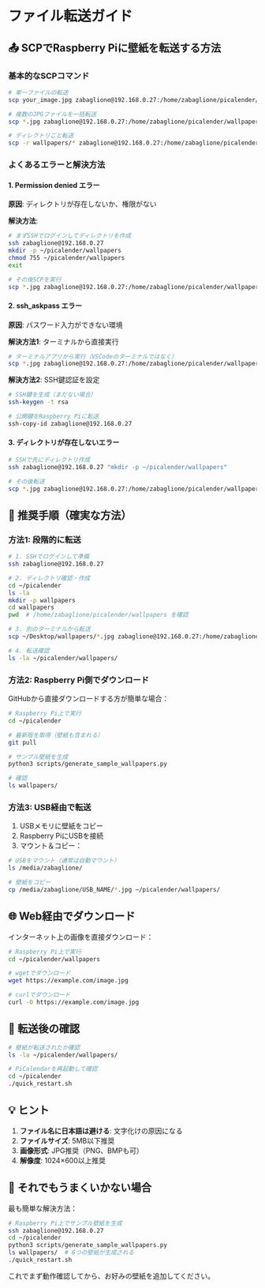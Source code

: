 # ファイル転送ガイド

## 📤 SCPでRaspberry Piに壁紙を転送する方法

### 基本的なSCPコマンド

```bash
# 単一ファイルの転送
scp your_image.jpg zabaglione@192.168.0.27:/home/zabaglione/picalender/wallpapers/

# 複数のJPGファイルを一括転送
scp *.jpg zabaglione@192.168.0.27:/home/zabaglione/picalender/wallpapers/

# ディレクトリごと転送
scp -r wallpapers/* zabaglione@192.168.0.27:/home/zabaglione/picalender/wallpapers/
```

### よくあるエラーと解決方法

#### 1. Permission denied エラー

**原因**: ディレクトリが存在しないか、権限がない

**解決方法**:
```bash
# まずSSHでログインしてディレクトリを作成
ssh zabaglione@192.168.0.27
mkdir -p ~/picalender/wallpapers
chmod 755 ~/picalender/wallpapers
exit

# その後SCPを実行
scp *.jpg zabaglione@192.168.0.27:/home/zabaglione/picalender/wallpapers/
```

#### 2. ssh_askpass エラー

**原因**: パスワード入力ができない環境

**解決方法1**: ターミナルから直接実行
```bash
# ターミナルアプリから実行（VSCodeのターミナルではなく）
scp *.jpg zabaglione@192.168.0.27:/home/zabaglione/picalender/wallpapers/
```

**解決方法2**: SSH鍵認証を設定
```bash
# SSH鍵を生成（まだない場合）
ssh-keygen -t rsa

# 公開鍵をRaspberry Piに転送
ssh-copy-id zabaglione@192.168.0.27
```

#### 3. ディレクトリが存在しないエラー

```bash
# SSHで先にディレクトリ作成
ssh zabaglione@192.168.0.27 "mkdir -p ~/picalender/wallpapers"

# その後転送
scp *.jpg zabaglione@192.168.0.27:/home/zabaglione/picalender/wallpapers/
```

## 🎯 推奨手順（確実な方法）

### 方法1: 段階的に転送

```bash
# 1. SSHでログインして準備
ssh zabaglione@192.168.0.27

# 2. ディレクトリ確認・作成
cd ~/picalender
ls -la
mkdir -p wallpapers
cd wallpapers
pwd  # /home/zabaglione/picalender/wallpapers を確認

# 3. 別のターミナルから転送
scp ~/Desktop/wallpapers/*.jpg zabaglione@192.168.0.27:/home/zabaglione/picalender/wallpapers/

# 4. 転送確認
ls -la ~/picalender/wallpapers/
```

### 方法2: Raspberry Pi側でダウンロード

GitHubから直接ダウンロードする方が簡単な場合：

```bash
# Raspberry Pi上で実行
cd ~/picalender

# 最新版を取得（壁紙も含まれる）
git pull

# サンプル壁紙を生成
python3 scripts/generate_sample_wallpapers.py

# 確認
ls wallpapers/
```

### 方法3: USB経由で転送

1. USBメモリに壁紙をコピー
2. Raspberry PiにUSBを接続
3. マウント＆コピー：

```bash
# USBをマウント（通常は自動マウント）
ls /media/zabaglione/

# 壁紙をコピー
cp /media/zabaglione/USB_NAME/*.jpg ~/picalender/wallpapers/
```

## 🌐 Web経由でダウンロード

インターネット上の画像を直接ダウンロード：

```bash
# Raspberry Pi上で実行
cd ~/picalender/wallpapers

# wgetでダウンロード
wget https://example.com/image.jpg

# curlでダウンロード
curl -O https://example.com/image.jpg
```

## 📱 転送後の確認

```bash
# 壁紙が転送されたか確認
ls -la ~/picalender/wallpapers/

# PiCalendarを再起動して確認
cd ~/picalender
./quick_restart.sh
```

## 💡 ヒント

1. **ファイル名に日本語は避ける**: 文字化けの原因になる
2. **ファイルサイズ**: 5MB以下推奨
3. **画像形式**: JPG推奨（PNG、BMPも可）
4. **解像度**: 1024×600以上推奨

## 🚨 それでもうまくいかない場合

最も簡単な解決方法：

```bash
# Raspberry Pi上でサンプル壁紙を生成
ssh zabaglione@192.168.0.27
cd ~/picalender
python3 scripts/generate_sample_wallpapers.py
ls wallpapers/  # 6つの壁紙が生成される
./quick_restart.sh
```

これでまず動作確認してから、お好みの壁紙を追加してください。